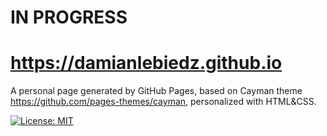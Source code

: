 # IN PROGRESS

# https://damianlebiedz.github.io

A personal page generated by GitHub Pages, based on Cayman theme https://github.com/pages-themes/cayman, personalized with HTML&CSS.

[![License: MIT](https://img.shields.io/badge/License-MIT-yellow.svg)](https://opensource.org/licenses/MIT)
